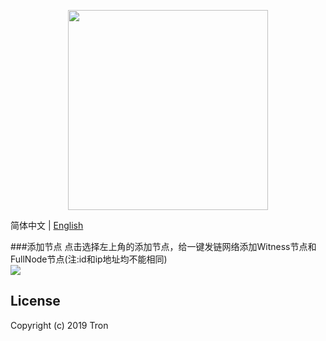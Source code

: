 <p align="center">
  <img width="320" src="https://tronscan.org/static/media/tron-banner-1.e40b3379.png">
</p>

简体中文 | [English](./README.md)


###添加节点
点击选择左上角的添加节点，给一键发链网络添加Witness节点和FullNode节点(注:id和ip地址均不能相同)   
![](https://github.com/wubinTron/one-click-deployment/blob/develop/steps/img/add_node.png)

## License

Copyright (c) 2019 Tron
